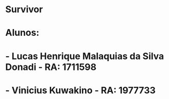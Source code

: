 # Survivor

# Alunos: 
  # - Lucas Henrique Malaquias da Silva Donadi - RA: 1711598
  # - Vinicius Kuwakino - RA: 1977733
